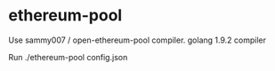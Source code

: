 # ethereum-pool
Use sammy007 / open-ethereum-pool compiler.
golang 1.9.2 compiler

Run ./ethereum-pool config.json
